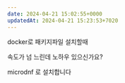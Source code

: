 ```yaml
---
date: 2024-04-21 15:02:55+0000
updatedAt: 2024-04-21 15:23:53+7020
---
```

docker로 패키지파일 설치할때

속도가 넘 느린데 노하우 있으신가요?

microdnf 로 설치합니다